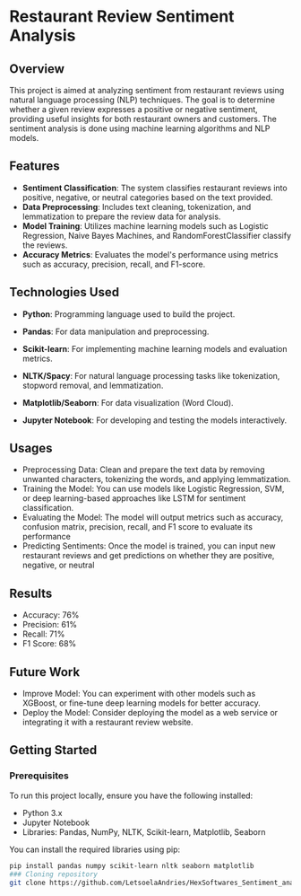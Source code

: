  # Restaurant Review Sentiment Analysis

## Overview

This project is aimed at analyzing sentiment from restaurant reviews using natural language processing (NLP) techniques. The goal is to determine whether a given review expresses a positive or negative sentiment, providing useful insights for both restaurant owners and customers. The sentiment analysis is done using machine learning algorithms and NLP models.

## Features

- **Sentiment Classification**: The system classifies restaurant reviews into positive, negative, or neutral categories based on the text provided.
- **Data Preprocessing**: Includes text cleaning, tokenization, and lemmatization to prepare the review data for analysis.
- **Model Training**: Utilizes machine learning models such as Logistic Regression, Naive Bayes Machines, and RandomForestClassifier classify the reviews.
- **Accuracy Metrics**: Evaluates the model's performance using metrics such as accuracy, precision, recall, and F1-score.

## Technologies Used

- **Python**: Programming language used to build the project.
- **Pandas**: For data manipulation and preprocessing.
- **Scikit-learn**: For implementing machine learning models and evaluation metrics.
- **NLTK/Spacy**: For natural language processing tasks like tokenization, stopword removal, and lemmatization.
  
- **Matplotlib/Seaborn**: For data visualization (Word Cloud).
- **Jupyter Notebook**: For developing and testing the models interactively.

## Usages

-  Preprocessing Data: Clean and prepare the text data by removing unwanted characters, tokenizing the words, and applying lemmatization.
-  Training the Model: You can use models like Logistic Regression, SVM, or deep learning-based approaches like LSTM for sentiment classification.
-  Evaluating the Model: The model will output metrics such as accuracy, confusion matrix, precision, recall, and F1 score to evaluate its performance
-   Predicting Sentiments: Once the model is trained, you can input new restaurant reviews and get predictions on whether they are positive, negative, or neutral

## Results
-  Accuracy: 76%
-  Precision: 61%
-  Recall: 71%
-  F1 Score: 68%
## Future Work
-  Improve Model: You can experiment with other models such as XGBoost, or fine-tune deep learning models for better accuracy.
-  Deploy the Model: Consider deploying the model as a web service or integrating it with a restaurant review website.


## Getting Started

### Prerequisites

To run this project locally, ensure you have the following installed:

- Python 3.x
- Jupyter Notebook
- Libraries: Pandas, NumPy, NLTK, Scikit-learn, Matplotlib, Seaborn

You can install the required libraries using pip:

```bash
pip install pandas numpy scikit-learn nltk seaborn matplotlib
### Cloning repository
git clone https://github.com/LetsoelaAndries/HexSoftwares_Sentiment_analysis.git


